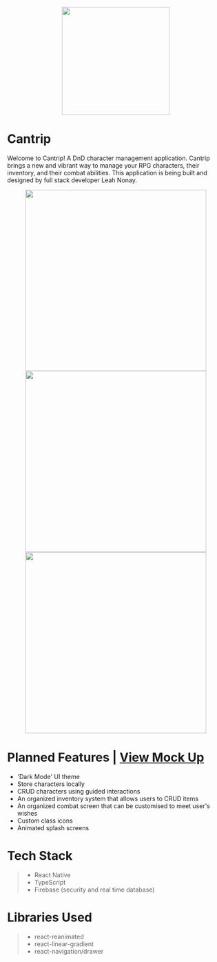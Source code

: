 

<p align="center">
  <img src="https://user-images.githubusercontent.com/61296534/150651914-042971aa-d2bb-4275-a075-d4a14c9338a7.png" width="250"/>
</p>

# Cantrip

Welcome to Cantrip! A DnD character management application. Cantrip brings a new and vibrant way to manage your RPG characters, their inventory, and their combat abilities. This application is being built and designed by full stack developer Leah Nonay.

<p align="center">
  <img src="https://user-images.githubusercontent.com/61296534/150652106-6259092e-d7ff-4ed5-88db-8eb92200ed26.jpg" width="420"/>
  <img src="https://user-images.githubusercontent.com/61296534/150652107-aa6bd8b8-d0fb-4b75-9b2b-704a99f286e9.jpg" width="420"/>
  <img src="https://user-images.githubusercontent.com/61296534/150652108-4b818df8-5a20-400b-b1b0-abd257e6be0b.jpg" width="420"/>
</p>

# Planned Features | [View Mock Up](https://www.figma.com/file/t9gJ1cqXQLW8AChamJwsRv/Cantrip-Basic-UI?node-id=0%3A1)
* 'Dark Mode' UI theme
* Store characters locally
* CRUD characters using guided interactions
* An organized inventory system that allows users to CRUD items
* An organized combat screen that can be customised to meet user's wishes
* Custom class icons
* Animated splash screens

# Tech Stack
> - React Native
> - TypeScript
> - Firebase (security and real time database)

# Libraries Used
> - react-reanimated
> - react-linear-gradient
> - react-navigation/drawer
